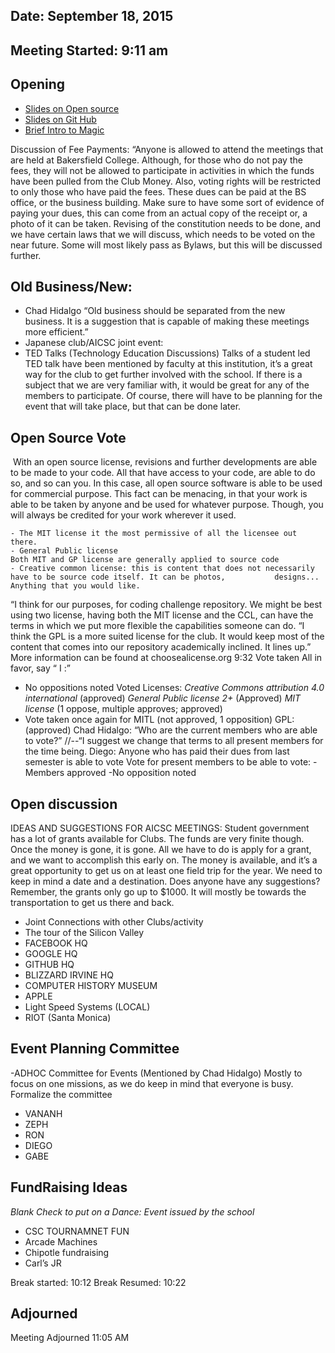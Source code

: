 ---
---

## Date: September 18, 2015

## Meeting Started: 9:11 am

## Opening

 - [Slides on Open source](https://speakerdeck.com/pathawks/choosing-an-open-source-software-license)
 - [Slides on Git Hub](https://speakerdeck.com/pathawks/a-brief-introduction-to-magic)
 - [Brief Intro to Magic](https://gist.github.com/pathawks/6186aa02d1ba44658f9c#file-github-links-md)

Discussion of Fee Payments: “Anyone is allowed to attend the meetings that are held at Bakersfield College. Although, for those who do not pay the fees, they will not be allowed to participate in activities in which the funds have been pulled from the Club Money. Also, voting rights will be restricted to only those who have paid the fees.
These dues can be paid at the BS office, or the business building. Make sure to have some sort of evidence of paying your dues, this can come from an actual copy of the receipt or, a photo of it can be taken.
Revising of the constitution needs to be done, and we have certain laws that we will discuss, which needs to be voted on the near future. Some will most likely pass as Bylaws, but this will be discussed further.
## Old Business/New:

* Chad Hidalgo “Old business should be separated from the new business. It is a suggestion that is capable of making these     meetings more efficient.”
* Japanese club/AICSC joint event: 
* TED Talks (Technology Education Discussions)
  Talks of a student led TED talk have been mentioned by faculty at this institution, it’s a great way for the club to get     further involved with the school. If there is a subject that we are very familiar with, it would be great for any of the     members to participate. Of course, there will have to be planning for the event that will take place, but that can be done   later.

## Open Source Vote

 With an open source license, revisions and further developments are able to be made to your code. All that have access to your code, are able to do so, and so can you. In this case, all open source software is able to be used for commercial purpose. This fact can be menacing, in that your work is able to be taken by anyone and be used for whatever purpose. Though, you will always be credited for your work wherever it used.

	- The MIT license it the most permissive of all the licensee out there.
	- General Public license
	Both MIT and GP license are generally applied to source code
	- Creative common license: this is content that does not necessarily have to be source code itself. It can be photos, 			designs... Anything that you would like.

“I think for our purposes, for coding challenge repository. We might be best using two license, having both the MIT license and the CCL, can have the terms in which we put more flexible the capabilities someone can do.
“I think the GPL is a more suited license for the club. It would keep most of the content that comes into our repository academically inclined. It lines up.” 
More information can be found at choosealicense.org
9:32 Vote taken
All in favor, say “ I :”
 - No oppositions noted
Voted Licenses:
*Creative Commons attribution 4.0 international* (approved)
*General Public license 2+* (Approved)
*MIT license* (1 oppose, multiple approves; approved)
- Vote taken once again for
MITL (not approved, 1 opposition)
GPL: (approved)
Chad Hidalgo: “Who are the current members who are able to vote?”
//--“I suggest we change that terms to all present members for the time being.
Diego: Anyone who has paid their dues from last semester is able to vote
Vote for present members to be able to vote: -Members approved
-No opposition noted

## Open discussion

IDEAS AND SUGGESTIONS FOR AICSC MEETINGS: Student government has a lot of grants available for Clubs. The funds are very finite though. Once the money is gone, it is gone. All we have to do is apply for a grant, and we want to accomplish this early on. The money is available, and it’s a great opportunity to get us on at least one field trip for the year. We need to keep in mind a date and a destination. Does anyone have any suggestions? Remember, the grants only go up to $1000. It will mostly be towards the transportation to get us there and back.

 - Joint Connections with other Clubs/activity
 - The tour of the Silicon Valley
 - FACEBOOK HQ
 - GOOGLE HQ
 - GITHUB HQ
 - BLIZZARD IRVINE HQ
 - COMPUTER HISTORY MUSEUM
 - APPLE
 - Light Speed Systems (LOCAL)
 - RIOT (Santa Monica)

## Event Planning Committee

-ADHOC Committee for Events (Mentioned by Chad Hidalgo)
Mostly to focus on one missions, as we do keep in mind that everyone is busy.
Formalize the committee

 - VANANH
 - ZEPH
 - RON
 - DIEGO
 - GABE

## FundRaising Ideas

*Blank Check to put on a Dance: Event issued by the school*
 - CSC TOURNAMNET FUN
 - Arcade Machines
 - Chipotle fundraising
 - Carl’s JR

Break started: 10:12
Break Resumed: 10:22

## Adjourned

Meeting Adjourned 11:05 AM
